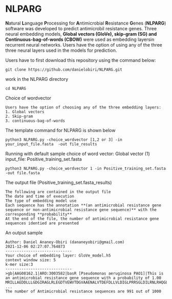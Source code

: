 # NLPARG

**N**atural **L**anguage **P**rocessing for **A**ntimicrobial **R**esistance **G**enes (**NLPARG**) software was developed to predict antimicrobil resistance genes. Three neural embedding models, **Global vectors (GloVe), skip-gram (SG) and Continuous-bag-of-words (CBOW)** were used as embedding layersin recurrent neural networks. Users have the option of using any of the three three neural layers used in the models for prediction.


Users have to first download this repository using the command below:
```
git clone https://github.com/danielobiri/NLPARG.git

```
work in the NLPARG directory
```
cd NLPARG
```

Choice of wordvector

```
Users have the option of choosing any of the three embedding layers:
1. Global vectors
2. Skip-gram
3. continuous-bag-of-words
```

The template command for NLPARG is shown below

```
python3 NLPARG.py -choice_wordvector [1,2 or 3] -in your_input_file.fasta  -out file_results
```
Running with default sample
choice of word vector: Global vector (1)
input_file: Positive_training_set.fasta 
```
python3 NLPARG.py -choice_wordvector 1 -in Positive_training_set.fasta  -out file.fasta
```
The output file (Positive_training_set.fasta_results)

```
The following are contained in the output file
The date and time of execution
The type of embedding model use
Each sequence has the annotation **(an antimicrobial resistance gene sequence or non-antimicrobial resistance gene sequence)** with the corresponding **probability**
At the end of the file, the number of antimicrobial resistance gene sequences identied are presented
```
An output sample
```
Author: Daniel Ananey-Obiri (dananeyobiri@gmail.com)
2021-12-06 02:27:07.764873
-----------------------------
Your choice of embedding layer: GloVe_model.h5
context window size: 5 
k-mer size:3 
-----------------------------
>gb|AAG08162.1|ARO:3003582|basR [Pseudomonas aeruginosa PAO1]|This is  an antimicrobial resistance gene sequence with a probability of 1.00
MRILLAEDDLLLGDGIRAGLRLEGDTVEWVTDGVAAENALVTDEFDLLVLDIGLPRRSGLDILRNLRHQGLLTPVLLLTARDKVADRVAGLDSGADDYLTKPFDLDELQARVRALTRRTTGRALPQLVHGELRLDPATHQVTLSGQAVELAPREYALLRLLLENSGKVLSRNQLEQSLYGWSGDVESNAIEVHVHHLRRKLGNQLIRTVRGIGYGIDQPAP
...
The number of Antimicrobial resistance sequences are 991 out of 1000
```
